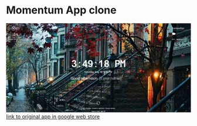 # Momentum App clone 
![](assets/img/mdscreen.png)
[link to original app in google web store](https://chrome.google.com/webstore/detail/momentum/laookkfknpbbblfpciffpaejjkokdgca?utm_source=ext_sidebar&hl=en-US) 

